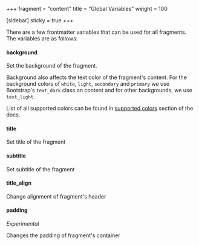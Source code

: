 +++
fragment = "content"
title = "Global Variables"
weight = 100

[sidebar]
  sticky = true
+++

There are a few frontmatter variables that can be used for all fragments. The
variables are as follows:

#### background
Set the background of the fragment.

Background also affects the text color of the fragment's content.
For the background colors of `white`, `light`, `secondary` and `primary` we use Bootstrap's `text_dark` class on content and for other backgrounds, we use `text_light`.

List of all supported colors can be found in [supported colors](/docs/supported-colors) section of the docs.

#### title
Set title of the fragment

#### subtitle    
Set subtitle of the fragment

#### title_align 
Change alignment of fragment's header

#### padding
*Experimental* 

Changes the padding of fragment's container
